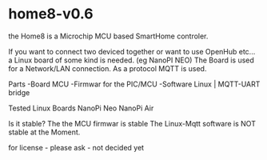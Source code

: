 # home8-v0.6

the Home8 is a Microchip MCU based SmartHome controler.

If you want to connect two deviced together or want to use OpenHub etc... a Linux board of some kind is needed. (eg NanoPI NEO)
The Board is used for a Network/LAN connection. As a protocol MQTT is used.


Parts
-Board MCU
-Firmwar for the PIC/MCU
-Software Linux | MQTT-UART bridge


Tested Linux Boards
  NanoPi Neo
  NanoPi Air


Is it stable?
  The the MCU firmwar is stable
  The Linux-Mqtt software is NOT stable at the Moment.


for license - please ask - not decided yet
